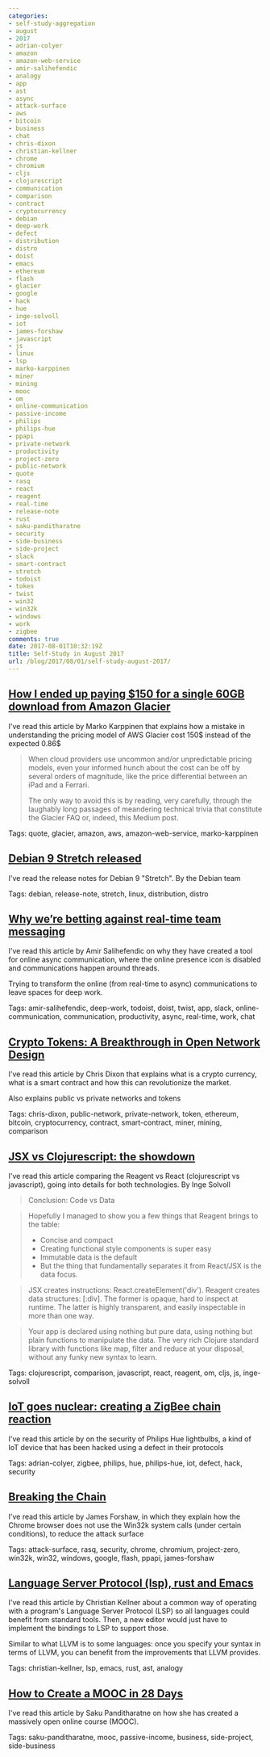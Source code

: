 ```yaml
---
categories:
- self-study-aggregation
- august
- 2017
- adrian-colyer
- amazon
- amazon-web-service
- amir-salihefendic
- analogy
- app
- ast
- async
- attack-surface
- aws
- bitcoin
- business
- chat
- chris-dixon
- christian-kellner
- chrome
- chromium
- cljs
- clojurescript
- communication
- comparison
- contract
- cryptocurrency
- debian
- deep-work
- defect
- distribution
- distro
- doist
- emacs
- ethereum
- flash
- glacier
- google
- hack
- hue
- inge-solvoll
- iot
- james-forshaw
- javascript
- js
- linux
- lsp
- marko-karppinen
- miner
- mining
- mooc
- om
- online-communication
- passive-income
- philips
- philips-hue
- ppapi
- private-network
- productivity
- project-zero
- public-network
- quote
- rasq
- react
- reagent
- real-time
- release-note
- rust
- saku-panditharatne
- security
- side-business
- side-project
- slack
- smart-contract
- stretch
- todoist
- token
- twist
- win32
- win32k
- windows
- work
- zigbee
comments: true
date: 2017-08-01T10:32:19Z
title: Self-Study in August 2017 
url: /blog/2017/08/01/self-study-august-2017/
---
```


## [How I ended up paying $150 for a single 60GB download from Amazon Glacier](https://medium.com/@karppinen/how-i-ended-up-paying-150-for-a-single-60gb-download-from-amazon-glacier-6cb77b288c3e)

I've read this article by Marko Karppinen that explains how a mistake in understanding the pricing model of AWS Glacier cost 150$ instead of the expected 0.86$

> When cloud providers use uncommon and/or unpredictable pricing models, even your informed hunch about the cost can be off by several orders of magnitude, like the price differential between an iPad and a Ferrari.
>
> The only way to avoid this is by reading, very carefully, through the laughably long passages of meandering technical trivia that constitute the Glacier FAQ or, indeed, this Medium post.

Tags: quote, glacier, amazon, aws, amazon-web-service, marko-karppinen

## [Debian 9 Stretch released](https://www.debian.org/News/2017/20170617)

I've read the release notes for Debian 9 "Stretch". By the Debian team

Tags: debian, release-note, stretch, linux, distribution, distro

## [Why we’re betting against real-time team messaging ](https://blog.doist.com/why-were-betting-against-real-time-team-messaging-521804a3da09)

I've read this article by Amir Salihefendic on why they have created a tool for online async communication, where the online presence icon is disabled and communications happen around threads.

Trying to transform the online (from real-time to async) communications to leave spaces for deep work.

Tags: amir-salihefendic, deep-work, todoist, doist, twist, app, slack, online-communication, communication, productivity, async, real-time, work, chat

## [Crypto Tokens: A Breakthrough in Open Network Design](https://medium.com/@cdixon/crypto-tokens-a-breakthrough-in-open-network-design-e600975be2ef)

I've read this article by Chris Dixon that explains what is a crypto currency, what is a smart contract and how this can revolutionize the market.

Also explains public vs private networks and tokens

Tags: chris-dixon, public-network, private-network, token, ethereum, bitcoin, cryptocurrency, contract, smart-contract, miner, mining, comparison

## [JSX vs Clojurescript: the showdown](http://ingesolvoll.github.io/2017/06/22/plain-react-vs-reagent.html)

I've read this article comparing the Reagent vs React (clojurescript vs javascript), going into details for both technologies. By Inge Solvoll

> Conclusion: Code vs Data

> Hopefully I managed to show you a few things that Reagent brings to the table:
>
>  * Concise and compact
>  * Creating functional style components is super easy
>  * Immutable data is the default
>  * But the thing that fundamentally separates it from React/JSX is the data focus.

>JSX creates instructions: React.createElement('div').
>Reagent creates data structures: [:div].
>The former is opaque, hard to inspect at runtime. The latter is highly transparent, and easily inspectable in more than one way.

>Your app is declared using nothing but pure data, using nothing but plain functions to manipulate the data. The very rich Clojure standard library with functions like map, filter and reduce at your disposal, without any funky new syntax to learn.

Tags: clojurescript, comparison, javascript, react, reagent, om, cljs, js, inge-solvoll

## [IoT goes nuclear: creating a ZigBee chain reaction](https://blog.acolyer.org/2017/06/22/iot-goes-nuclear-creating-a-zigbee-chain-reaction/)

I've read this article by on the security of Philips Hue lightbulbs, a kind of IoT device that has been hacked using a defect in their protocols

Tags: adrian-colyer, zigbee, philips, hue, philips-hue, iot, defect, hack, security
 
## [Breaking the Chain](https://googleprojectzero.blogspot.com.es/2016/11/breaking-chain.html)

I've read this article by James Forshaw, in which they explain how the Chrome browser does not use the Win32k system calls (under certain conditions), to reduce the attack surface

Tags: attack-surface, rasq, security, chrome, chromium, project-zero, win32k, win32, windows, google, flash, ppapi, james-forshaw

## [Language Server Protocol (lsp), rust and Emacs](https://christian.kellner.me/2017/05/31/language-server-protocol-lsp-rust-and-emacs/)

I've read this article by Christian Kellner about a common way of operating with a program's Language Server Protocol (LSP) so all languages could benefit from standard tools. Then, a new editor would just have to implement the bindings to LSP to support those.

Similar to what LLVM is to some languages: once you specify your syntax in terms of LLVM, you can benefit from the improvements that LLVM provides.

Tags: christian-kellner, lsp, emacs, rust, ast, analogy

## [How to Create a MOOC in 28 Days](https://www.indiehackers.com/@sknthla/how-to-create-a-mooc-in-28-days)

I've read this article by Saku Panditharatne on how she has created a massively open online course (MOOC).

Tags: saku-panditharatne, mooc, passive-income, business, side-project, side-business

